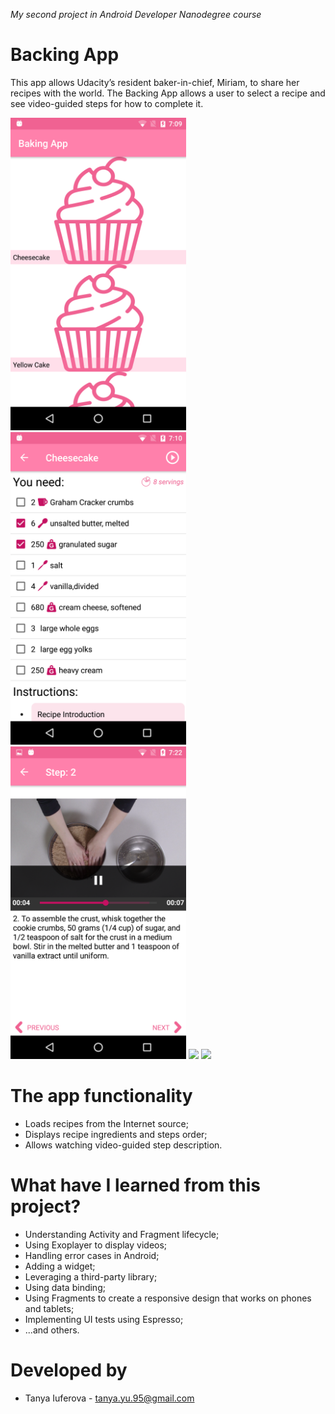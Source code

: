 _My second project in Android Developer Nanodegree course_
# Backing App
This app allows Udacity’s resident baker-in-chief, Miriam, to share her recipes with the world. The Backing App allows a user to select a recipe and see video-guided steps for how to complete it.

<img src="https://github.com/TanyaYu/BakingApp/blob/master/screenshots/main.png" height="500"> <img src="https://github.com/TanyaYu/BakingApp/blob/master/screenshots/recipe_1.png" height="500"> <img src="https://github.com/TanyaYu/BakingApp/blob/master/screenshots/step.png" height="500"> <img src="https://github.com/TanyaYu/BakingApp /blob/master/screenshots/widgets.png" height="500"> <img src="https://github.com/TanyaYu/BakingApp /blob/master/screenshots/master_details.png" height="500"> 

# The app functionality
- Loads recipes from the Internet source;
- Displays recipe ingredients and steps order;
- Allows watching video-guided step description.

# What have I learned from this project?
- Understanding Activity and Fragment lifecycle;
- Using Exoplayer to display videos;
- Handling error cases in Android;
- Adding a widget;
- Leveraging a third-party library;
- Using data binding;
- Using Fragments to create a responsive design that works on phones and tablets;
- Implementing UI tests using Espresso;
- ...and others.

# Developed by
- Tanya Iuferova - tanya.yu.95@gmail.com
